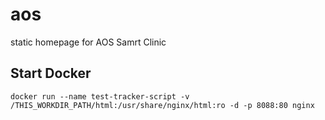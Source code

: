 # aos
static homepage for AOS Samrt Clinic

## Start Docker 
```
docker run --name test-tracker-script -v /THIS_WORKDIR_PATH/html:/usr/share/nginx/html:ro -d -p 8088:80 nginx
```
